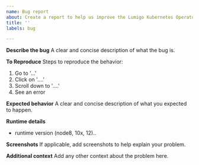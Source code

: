 ```yaml
---
name: Bug report
about: Create a report to help us improve the Lumigo Kubernetes Operator
title: ''
labels: bug

---
```


**Describe the bug**
A clear and concise description of what the bug is.

**To Reproduce**
Steps to reproduce the behavior:
1. Go to '...'
2. Click on '....'
3. Scroll down to '....'
4. See an error

**Expected behavior**
A clear and concise description of what you expected to happen.

**Runtime details**
- runtime version (node8, 10x, 12).. 

**Screenshots**
If applicable, add screenshots to help explain your problem.

**Additional context**
Add any other context about the problem here.

